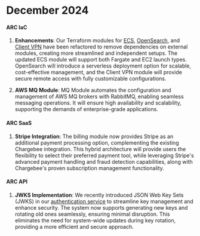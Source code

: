 # December 2024

#### ARC IaC

1. **Enhancements**: Our Terraform modules for [ECS](https://github.com/sourcefuse/terraform-aws-arc-ecs), [OpenSearch](https://github.com/sourcefuse/terraform-aws-arc-opensearch), and [Client VPN](https://github.com/sourcefuse/terraform-aws-arc-vpn) have been refactored to remove dependencies on external modules, creating more streamlined and independent setups. The updated ECS module will support both Fargate and EC2 launch types. OpenSearch will introduce a serverless deployment option for scalable, cost-effective management, and the Client VPN module will provide secure remote access with fully customizable configurations.

2. **AWS MQ Module**: MQ Module automates the configuration and management of AWS MQ brokers with RabbitMQ, enabling seamless messaging operations. It will ensure high availability and scalability, supporting the demands of enterprise-grade applications.

#### ARC SaaS

1. **Stripe Integration**: The billing module now provides Stripe as an additional payment processing option, complementing the existing Chargebee integration. This hybrid architecture will provide users the flexibility to select their preferred payment tool, while leveraging Stripe's advanced payment handling and fraud detection capabilities, along with Chargebee's proven subscription management functionality.

#### ARC API

1. **JWKS Implementation**: We recently introduced JSON Web Key Sets (JWKS) in our [authentication service](https://www.npmjs.com/package/@sourceloop/authentication-service) to streamline key management and enhance security. The system now supports generating new keys and rotating old ones seamlessly, ensuring minimal disruption. This eliminates the need for system-wide updates during key rotation, providing a more efficient and secure approach.
